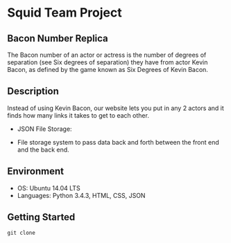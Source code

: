 # Squid Team Project

## Bacon Number Replica
The Bacon number of an actor or actress is the number of degrees of separation (see Six degrees of separation) they have from actor Kevin Bacon, as defined by the game known as Six Degrees of Kevin Bacon.

## Description
Instead of using Kevin Bacon, our website lets you put in any 2 actors and it finds how many links it takes to get to each other.

* JSON File Storage:
 - File storage system to pass data back and forth between the front end and the back end.

## Environment
* OS: Ubuntu 14.04 LTS
* Languages: Python 3.4.3, HTML, CSS, JSON

## Getting Started
```
git clone 
```
